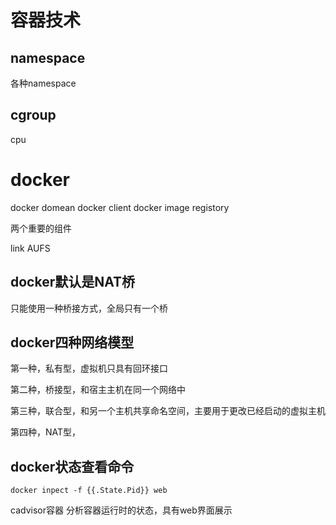 # 容器技术

## namespace

各种namespace

## cgroup

cpu


# docker

docker domean
docker client
docker image
registory

两个重要的组件

link
AUFS

## docker默认是NAT桥

只能使用一种桥接方式，全局只有一个桥

## docker四种网络模型

第一种，私有型，虚拟机只具有回环接口

第二种，桥接型，和宿主主机在同一个网络中

第三种，联合型，和另一个主机共享命名空间，主要用于更改已经启动的虚拟主机

第四种，NAT型，


## docker状态查看命令

`docker inpect -f {{.State.Pid}} web`

cadvisor容器 分析容器运行时的状态，具有web界面展示
